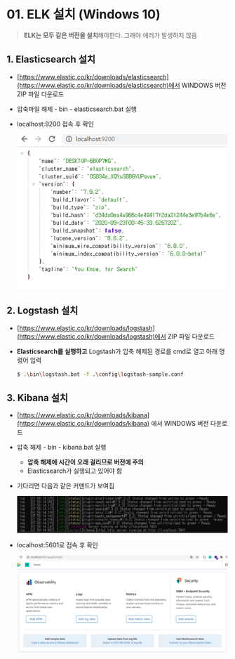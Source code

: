 # 01. ELK 설치 (Windows 10)

> **ELK는 모두 같은 버전을 설치**해야한다. 그래야 에러가 발생하지 않음

## 1. Elasticsearch 설치

- [https://www.elastic.co/kr/downloads/elasticsearch](https://www.elastic.co/kr/downloads/elasticsearch)에서 WINDOWS 버전 ZIP 파일 다운로드

- 압축파일 해제 - bin - elasticsearch.bat 실행

- localhost:9200 접속 후 확인

  ![image-20201001221906320](01_ELK_설치.assets/image-20201001221906320.png)

## 2. Logstash 설치

- [https://www.elastic.co/kr/downloads/logstash](https://www.elastic.co/kr/downloads/logstash)에서 ZIP 파일 다운로드

- **Elasticsearch를 실행하고**  Logstash가 압축 해제된 경로를 cmd로 열고 아래 명령어 입력

  ```bash
  $ .\bin\logstash.bat -f .\config\logstash-sample.conf
  ```

## 3. Kibana 설치

- [https://www.elastic.co/kr/downloads/kibana](https://www.elastic.co/kr/downloads/kibana) 에서 WINDOWS 버전 다운로드

- 압축 해제 - bin - kibana.bat 실행

  - **압축 해제에 시간이 오래 걸리므로 버전에 주의**
  - Elasticsearch가 실행되고 있어야 함

- 기다리면 다음과 같은 커맨드가 보여짐

  ![image-20201002170012956](01_ELK_설치.assets/image-20201002170012956.png)

- localhost:5601로 접속 후 확인

  ![image-20201002170134991](01_ELK_설치.assets/image-20201002170134991.png)